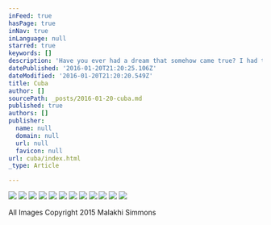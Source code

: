 ```yaml
---
inFeed: true
hasPage: true
inNav: true
inLanguage: null
starred: true
keywords: []
description: 'Have you ever had a dream that somehow came true? I had that dream, and this is what I saw...'
datePublished: '2016-01-20T21:20:25.106Z'
dateModified: '2016-01-20T21:20:20.549Z'
title: Cuba
author: []
sourcePath: _posts/2016-01-20-cuba.md
published: true
authors: []
publisher:
  name: null
  domain: null
  url: null
  favicon: null
url: cuba/index.html
_type: Article

---
```

![](https://the-grid-user-content.s3-us-west-2.amazonaws.com/1c35a76c-88e1-4fe7-bca6-0e87a04c3176.jpg)
![](https://s3-us-west-2.amazonaws.com/the-grid-img/p/d4edf1747b97151d78131ab652e02d3ecf873037.jpg)
![](https://s3-us-west-2.amazonaws.com/the-grid-img/p/e2d94f76ef17a1df0151c0ffcf29b5fb1deb5c67.jpg)
![](https://the-grid-user-content.s3-us-west-2.amazonaws.com/52a6f1d4-759f-4731-87f5-53211d87f7d5.jpg)
![](https://s3-us-west-2.amazonaws.com/the-grid-img/p/ccc87ff63f28ad4c268b269adfed8c5eb51f17ce.jpg)
![](https://the-grid-user-content.s3-us-west-2.amazonaws.com/c326a046-6cdf-42e9-8b4b-edea34d6a1e8.jpg)
![](https://the-grid-user-content.s3-us-west-2.amazonaws.com/c5b7a6ea-7b08-4ebb-9ca2-646b1bf03c90.jpg)
![](https://the-grid-user-content.s3-us-west-2.amazonaws.com/8d6cb251-aa6c-4fb5-9cd3-43f5b5997431.jpg)
![](https://the-grid-user-content.s3-us-west-2.amazonaws.com/6b9d3d76-422b-4040-9870-a46c79ee6b54.jpg)
![](https://s3-us-west-2.amazonaws.com/the-grid-img/p/f55c7a0c82bda44cb06c858b29473339c810cdde.jpg)
![](https://s3-us-west-2.amazonaws.com/the-grid-img/p/12ad9952f34fba054ded20e34f2548daecb57bd5.jpg)
![](https://s3-us-west-2.amazonaws.com/the-grid-img/p/6e3a6fe956d09415638785ff094d4e2439b29eb2.jpg)

All Images Copyright 2015 Malakhi Simmons